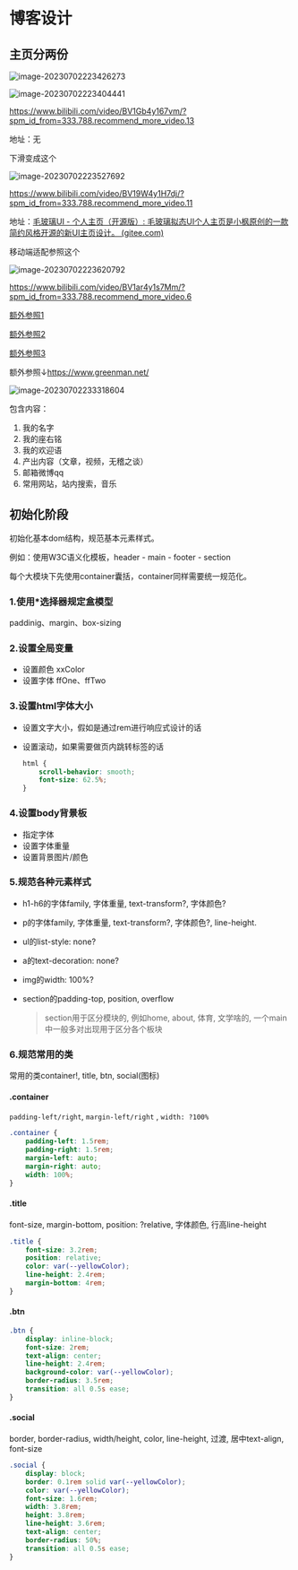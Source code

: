 # 博客设计



## 主页分两份

![image-20230702223426273](博客设计.assets/image-20230702223426273.png)

![image-20230702223404441](博客设计.assets/image-20230702223404441.png)

https://www.bilibili.com/video/BV1Gb4y167vm/?spm_id_from=333.788.recommend_more_video.13

地址：无

下滑变成这个

![image-20230702223527692](博客设计.assets/image-20230702223527692.png)

https://www.bilibili.com/video/BV19W4y1H7dj/?spm_id_from=333.788.recommend_more_video.11

地址：[毛玻璃UI - 个人主页（开源版）: 毛玻璃拟态UI个人主页是小枫原创的一款简约风格开源的新UI主页设计。 (gitee.com)](https://gitee.com/xfwlclub/Glass-UI)

移动端适配参照这个

![image-20230702223620792](博客设计.assets/image-20230702223620792.png)

https://www.bilibili.com/video/BV1ar4y1s7Mm/?spm_id_from=333.788.recommend_more_video.6

[额外参照1](https://www.bilibili.com/video/BV1SM411w7VZ/?buvid=XY9C54C955C2E4CC1CC5AD076A55937715A66&is_story_h5=false&mid=uXPNrPsM8ANrab25UbhtFw%3D%3D&p=1&plat_id=116&share_from=ugc&share_medium=android&share_plat=android&share_session_id=b3ff9b45-060a-4c47-85a1-93aae4531fb3&share_source=WEIXIN&share_tag=s_i&timestamp=1688011368&unique_k=H8s9ghB&up_id=480493680)

[额外参照2](https://www.bilibili.com/video/BV1Cv4y1y7oN/?buvid=XY9C54C955C2E4CC1CC5AD076A55937715A66&is_story_h5=false&mid=uXPNrPsM8ANrab25UbhtFw%3D%3D&p=1&plat_id=116&share_from=ugc&share_medium=android&share_plat=android&share_session_id=012a5d20-024b-4395-8d80-b1d9855a7fc1&share_source=WEIXIN&share_tag=s_i&timestamp=1688011135&unique_k=ON54L0G&up_id=1886736881)

[额外参照3](https://www.bilibili.com/video/BV1ZM4y1w7iL/?buvid=XY9C54C955C2E4CC1CC5AD076A55937715A66&is_story_h5=false&mid=uXPNrPsM8ANrab25UbhtFw%3D%3D&p=1&plat_id=116&share_from=ugc&share_medium=android&share_plat=android&share_session_id=a37d6f90-4de5-4d14-b714-73154f150559&share_source=WEIXIN&share_tag=s_i&timestamp=1688011226&unique_k=gDswEVG&up_id=479258652)

额外参照↓https://www.greenman.net/

![image-20230702233318604](博客设计.assets/image-20230702233318604.png)

包含内容：

1. 我的名字
2. 我的座右铭
3. 我的欢迎语
4. 产出内容（文章，视频，无稽之谈）
5. 邮箱微博qq
6. 常用网站，站内搜索，音乐

## 初始化阶段

初始化基本dom结构，规范基本元素样式。

例如：使用W3C语义化模板，header - main - footer - section

每个大模块下先使用container囊括，container同样需要统一规范化。

### 1.使用*选择器规定盒模型

paddinig、margin、box-sizing

### 2.设置全局变量

- 设置颜色 xxColor
- 设置字体 ffOne、ffTwo

### 3.设置html字体大小

- 设置文字大小，假如是通过rem进行响应式设计的话

- 设置滚动，如果需要做页内跳转标签的话

  ```css
  html {
      scroll-behavior: smooth;
      font-size: 62.5%;
  }
  ```

### 4.设置body背景板

- 指定字体
- 设置字体重量
- 设置背景图片/颜色

### 5.规范各种元素样式

- h1-h6的字体family, 字体重量, text-transform?, 字体颜色?

- p的字体family, 字体重量, text-transform?, 字体颜色?, line-height.

- ul的list-style: none?

- a的text-decoration: none?

- img的width: 100%?

- section的padding-top, position, overflow

  > section用于区分模块的, 例如home, about, 体育, 文学啥的, 一个main中一般多对出现用于区分各个板块

### 6.规范常用的类

常用的类container!, title, btn, social(图标)

#### .container

`padding-left/right`, `margin-left/right` , `width: ?100%`

```css
.container {
    padding-left: 1.5rem;
    padding-right: 1.5rem;
    margin-left: auto;
    margin-right: auto;
    width: 100%;
}
```

#### .title

font-size, margin-bottom, position: ?relative, 字体颜色, 行高line-height

```css
.title {
    font-size: 3.2rem;
    position: relative;
    color: var(--yellowColor);
    line-height: 2.4rem;
    margin-bottom: 4rem;
}
```

#### .btn

```css
.btn {
    display: inline-block;
    font-size: 2rem;
    text-align: center;
    line-height: 2.4rem;
    background-color: var(--yellowColor);
    border-radius: 3.5rem;
    transition: all 0.5s ease;
}
```

#### .social

border, border-radius, width/height, color, line-height, 过渡, 居中text-align, font-size 

```css
.social {
    display: block;
    border: 0.1rem solid var(--yellowColor);
    color: var(--yellowColor);
    font-size: 1.6rem;
    width: 3.8rem;
    height: 3.8rem;
    line-height: 3.6rem;
    text-align: center;
    border-radius: 50%;
    transition: all 0.5s ease;
}
```

